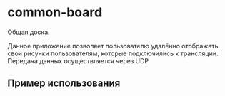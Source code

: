 # common-board
Общая доска.

Данное приложение позволяет пользователю удалённо отображать свои рисунки пользователям, которые подключились к трансляции. Передача данных осуществляется через UDP
## Пример использования
